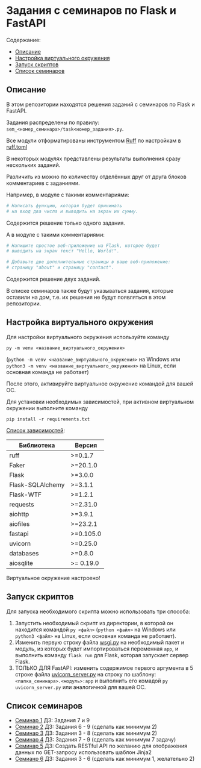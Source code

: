 # Задания с семинаров по Flask и FastAPI

Содержание:

- [Описание](#описание)
- [Настройка виртуального окружения](#настройка-виртуального-окружения)
- [Запуск скриптов](#запуск-скриптов)
- [Список семинаров](#список-семинаров)

## Описание

В этом репозитории находятся решения заданий с семинаров  по Flask и FastAPI.

Задания распределены по правилу: `sem_<номер_семинара>/task<номер_задания>.py`.

Все модули отформатированы инструментом [Ruff](https://docs.astral.sh/ruff/) по настройкам в [ruff.toml](./ruff.toml)

В некоторых модулях представлены результаты выполнения сразу нескольких заданий.

Различить из можно по количеству отделённых друг от друга блоков комментариев с заданиями.

Например, в модуле с такими комментариями:

```python
# Написать функцию, которая будет принимать
# на вход два числа и выводить на экран их сумму.
```

Содержится решение только одного задания.

А в модуле с такими комментариями:

```python
# Напишите простое веб-приложение на Flask, которое будет
# выводить на экран текст "Hello, World!".

# Добавьте две дополнительные страницы в ваше веб-приложение:
# страницу "about" и страницу "contact".
```

Содержится решение двух заданий.

В списке семинаров также будут указываться задания, которые оставили на дом, т.е. их решения не будут появляться в этом репозитории.

## Настройка виртуального окружения

Для настройки виртуального окружения используйте команду 

`py -m venv <название_виртуального_окружения>`

(`python -m venv <название_виртуального_окружения>` на Windows или `python3 -m venv <название_виртуального_окружения>` на Linux, если основная команда не работает)

После этого, активируйте виртуальное окружение командой для вашей ОС.

Для установки необходимых зависимостей, при активном виртуальном окружении выполните команду

`pip install -r requirements.txt`

[Список зависимостей](./requirements.txt):

| Библиотека | Версия |
|---|---|
| ruff | >=0.1.7 |
| Faker | >=20.1.0 |
| Flask | >=3.0.0 |
| Flask-SQLAlchemy | >=3.1.1 |
| Flask-WTF | >=1.2.1 |
| requests | >=2.31.0 |
| aiohttp | >=3.9.1 |
| aiofiles | >=23.2.1 |
| fastapi | >=0.105.0 |
| uvicorn | >=0.25.0 |
| databases | >=0.8.0 |
| aiosqlite | >= 0.19.0 |

Виртуальное окружение настроено!

## Запуск скриптов

Для запуска необходимого скрипта можно использовать три способа:

1. Запустить необходимый скрипт из директории, в которой он находится командой `py <файл>` (`python <файл>` на Windows или `python3 <файл>` на Linux, если основная команда не работает).
2. Изменить первую строку файла [wsgi.py](./wsgi.py) на необходимый пакет и модуль, из которых будет импортироваться переменная `app`, и выполнить команду `flask run` для Flask, которая запускает сервер Flask.
3. ТОЛЬКО ДЛЯ FastAPI: изменить содержимое первого аргумента в 5 строке файла [uvicorn_server.py](./uvicorn_server.py) на строку по шаблону: `<папка_семинара>.<модуль>:app` и выполнить его комадой `py uvicorn_server.py` или аналогичной для вашей ОС.


## Список семинаров

- [Семинар 1](./sem_1/) ДЗ: Задания 7 и 9
- [Семинар 2](./sem_2/) ДЗ: Задания 6 - 9 (сделать как минимум 2)
- [Семинар 3](./sem_3/) ДЗ: Задания 3 - 8 (сделать как минимум 2)
- [Семинар 4](./sem_4/) ДЗ: Задания 7 - 9 (сделать как минимум 7 задачу)
- [Семинар 5](./sem_5/) ДЗ: Создать RESTful API по желанию для отображения данных по GET-запросу использовать шаблон Jinja2
- [Семианр 6](./sem_6/) ДЗ: Задания 3 - 6 (сделать как минимум 1, желательно 2)
